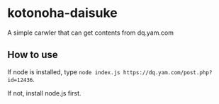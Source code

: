 # kotonoha-daisuke

A simple carwler that can get contents from dq.yam.com

## How to use

If node is installed, type `node index.js https://dq.yam.com/post.php?id=12436`.

If not, install node.js first.
